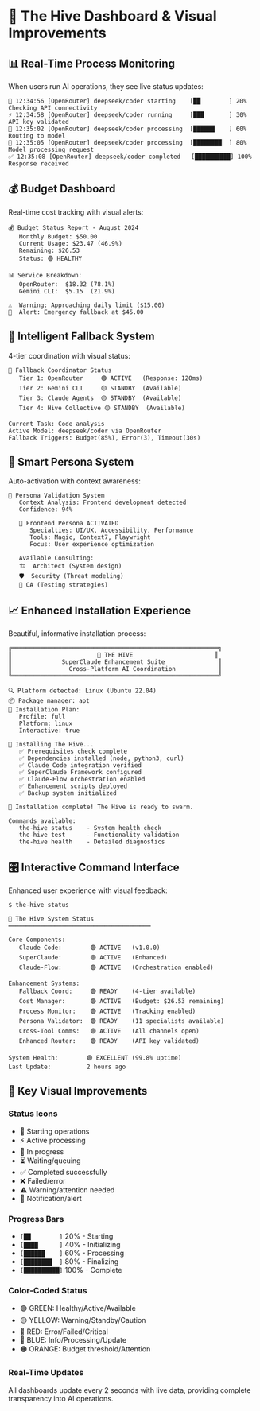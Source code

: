 # 🐝 The Hive Dashboard & Visual Improvements

## 📊 Real-Time Process Monitoring

When users run AI operations, they see live status updates:

```
🚀 12:34:56 [OpenRouter] deepseek/coder starting    [██        ] 20% Checking API connectivity
⚡ 12:34:58 [OpenRouter] deepseek/coder running     [███       ] 30% API key validated  
🔄 12:35:02 [OpenRouter] deepseek/coder processing  [██████    ] 60% Routing to model
🔄 12:35:05 [OpenRouter] deepseek/coder processing  [████████  ] 80% Model processing request
✅ 12:35:08 [OpenRouter] deepseek/coder completed   [██████████] 100% Response received
```

## 💰 Budget Dashboard

Real-time cost tracking with visual alerts:

```
💰 Budget Status Report - August 2024
   Monthly Budget: $50.00
   Current Usage: $23.47 (46.9%)
   Remaining: $26.53
   Status: 🟢 HEALTHY

📊 Service Breakdown:
   OpenRouter:  $18.32 (78.1%)
   Gemini CLI:  $5.15  (21.9%)

⚠️  Warning: Approaching daily limit ($15.00)
🚨  Alert: Emergency fallback at $45.00
```

## 🔄 Intelligent Fallback System

4-tier coordination with visual status:

```
🔄 Fallback Coordinator Status
   Tier 1: OpenRouter     🟢 ACTIVE   (Response: 120ms)
   Tier 2: Gemini CLI     🟡 STANDBY  (Available)
   Tier 3: Claude Agents  🟡 STANDBY  (Available) 
   Tier 4: Hive Collective 🟡 STANDBY  (Available)

Current Task: Code analysis
Active Model: deepseek/coder via OpenRouter
Fallback Triggers: Budget(85%), Error(3), Timeout(30s)
```

## 🧠 Smart Persona System

Auto-activation with context awareness:

```
🧠 Persona Validation System
   Context Analysis: Frontend development detected
   Confidence: 94%
   
   🎨 Frontend Persona ACTIVATED
      Specialties: UI/UX, Accessibility, Performance
      Tools: Magic, Context7, Playwright
      Focus: User experience optimization
   
   Available Consulting:
   🏗️  Architect (System design)
   🛡️  Security (Threat modeling)
   🧪 QA (Testing strategies)
```

## 📈 Enhanced Installation Experience

Beautiful, informative installation process:

```
╔══════════════════════════════════════════════════════════╗
║                        🐝 THE HIVE                       ║
║              SuperClaude Enhancement Suite               ║
║                Cross-Platform AI Coordination            ║
╚══════════════════════════════════════════════════════════╝

🔍 Platform detected: Linux (Ubuntu 22.04)
📦 Package manager: apt
🐝 Installation Plan:
   Profile: full
   Platform: linux
   Interactive: true
   
🚀 Installing The Hive...
   ✅ Prerequisites check complete
   ✅ Dependencies installed (node, python3, curl)
   ✅ Claude Code integration verified
   ✅ SuperClaude Framework configured
   ✅ Claude-Flow orchestration enabled
   ✅ Enhancement scripts deployed
   ✅ Backup system initialized
   
🎉 Installation complete! The Hive is ready to swarm.

Commands available:
   the-hive status    - System health check
   the-hive test      - Functionality validation
   the-hive health    - Detailed diagnostics
```

## 🎛️ Interactive Command Interface

Enhanced user experience with visual feedback:

```
$ the-hive status

🐝 The Hive System Status
════════════════════════════════════════

Core Components:
   Claude Code:        🟢 ACTIVE   (v1.0.0)
   SuperClaude:        🟢 ACTIVE   (Enhanced)
   Claude-Flow:        🟢 ACTIVE   (Orchestration enabled)

Enhancement Systems:
   Fallback Coord:     🟢 READY    (4-tier available)
   Cost Manager:       🟢 ACTIVE   (Budget: $26.53 remaining)
   Process Monitor:    🟢 ACTIVE   (Tracking enabled)
   Persona Validator:  🟢 READY    (11 specialists available)
   Cross-Tool Comms:   🟢 ACTIVE   (All channels open)
   Enhanced Router:    🟢 READY    (API key validated)

System Health:        🟢 EXCELLENT (99.8% uptime)
Last Update:          2 hours ago
```

## 🎨 Key Visual Improvements

### Status Icons
- 🚀 Starting operations
- ⚡ Active processing  
- 🔄 In progress
- ⏳ Waiting/queuing
- ✅ Completed successfully
- ❌ Failed/error
- ⚠️ Warning/attention needed
- 🔔 Notification/alert

### Progress Bars
- `[██        ]` 20% - Starting
- `[████      ]` 40% - Initializing  
- `[██████    ]` 60% - Processing
- `[████████  ]` 80% - Finalizing
- `[██████████]` 100% - Complete

### Color-Coded Status
- 🟢 GREEN: Healthy/Active/Available
- 🟡 YELLOW: Warning/Standby/Caution
- 🔴 RED: Error/Failed/Critical
- 🔵 BLUE: Info/Processing/Update
- 🟠 ORANGE: Budget threshold/Attention

### Real-Time Updates
All dashboards update every 2 seconds with live data, providing complete transparency into AI operations.